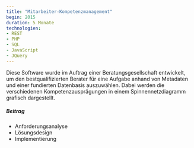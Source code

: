 ```yaml
---
title: "Mitarbeiter-Kompetenzmanagement"
begin: 2015
duration: 5 Monate
technologien:
- REST
- PHP
- SQL
- JavaScript
- JQuery
---
```


Diese Software wurde im Auftrag einer Beratungsgesellschaft entwickelt, um den bestqualifizierten Berater für eine Aufgabe anhand von Metadaten und einer fundierten Datenbasis auszuwählen. Dabei werden die verschiedenen Kompetenzausprägungen in einem Spinnennetzdiagramm grafisch dargestellt.

##### Beitrag
- Anforderungsanalyse
- Lösungsdesign
- Implementierung